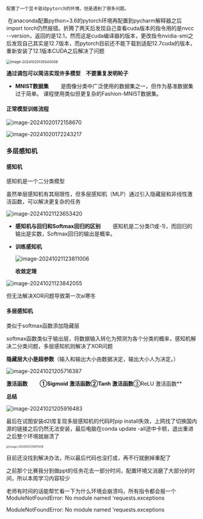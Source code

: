     配置了一个显卡驱动pytorch的环境，但是遇到了很多问题。

​    在anaconda配置python=3.6的pytorch环境再配置到pycharm解释器之后import torch仍然报错。折腾了两天后发现自己查看cuda版本的指令用的是nvcc --version，返回的是12.1，然而这是cuda编译器的版本，更改指令nvidia-smi之后发现自己其实是12.7版本，而pytorch目前还不能下载到适配12.7cuda的版本，重新安装了12.1版本CUDA之后解决了问题

<img src="C:\Users\86138\AppData\Roaming\Typora\typora-user-images\image-20241020135540058.png" alt="image-20241020135540058" style="zoom: 67%;" />



**通过调包可以简洁实现许多模型　不要重复发明轮子**

- **MNIST数据集**
    是图像分类中广泛使用的数据集之一，但作为基准数据集过于简单。 课程使用类似但更复杂的Fashion-MNIST数据集。

#### 正常模型训练流程

![image-20241020172158670](C:\Users\86138\AppData\Roaming\Typora\typora-user-images\image-20241020172158670.png)

![image-20241020172243217](C:\Users\86138\AppData\Roaming\Typora\typora-user-images\image-20241020172243217.png)

### 多层感知机

#### 感知机

感知机是一个二分类模型

虽然单层感知机有其局限性，但多层感知机（MLP）通过引入隐藏层和非线性激活函数，可以解决更复杂的任务

 ![image-20241021123653420](C:\Users\86138\AppData\Roaming\Typora\typora-user-images\image-20241021123653420.png)

- **感知机与回归和Softmax回归的区别**
    感知机是二分类(1或-1)，而回归的输出是实数，Softmax回归的输出是概率。

- **训练感知机**

  ![image-20241021123811006](C:\Users\86138\AppData\Roaming\Typora\typora-user-images\image-20241021123811006.png)

  **收敛定理**

![image-20241021123842055](C:\Users\86138\AppData\Roaming\Typora\typora-user-images\image-20241021123842055.png)

但无法解决XOR问题导致第一次ai寒冬

#### 多层感知机

类似于softmax函数添加隐藏层

softmax函数类似于输出层，将数据输入转化为预测为各个分类的概率，感知机解决二分类问题，多层感知机则解决了XOR问题

**隐藏层大小是超参数**（输入和输出大小由数据决定，输出大小人为决定。）

![image-20241021205716387](C:\Users\86138\AppData\Roaming\Typora\typora-user-images\image-20241021205716387.png)

**激活函数**
  **①Sigmoid 激活函数******②Tanh 激活函数****③ReLU 激活函数**

**总结**

![image-20241021205916483](C:\Users\86138\AppData\Roaming\Typora\typora-user-images\image-20241021205916483.png)



最后在试图安装d2l库复现多层感知机的代码时pip install失效，上网找了切换国内源的链接之后仍然无法安装，最后电脑在conda update -all途中卡顿，退出重进之后整个环境就崩溃了

<img src="C:\Users\86138\AppData\Roaming\Typora\typora-user-images\image-20241021214911038.png" alt="image-20241021214911038" style="zoom:50%;" />

目前还没找到解决办法，所以最后代码也没打成，再不行就删掉重配了

之前那个比赛我分到做ppt的任务花去一部分时间，配置环境又消磨了大部分的时间，所以本周学习内容较少

老师有时间的话能帮忙看一下为什么环境会崩溃吗，所有指令都会报一个ModuleNotFoundError: No module named 'requests.exceptions    

ModuleNotFoundError: No module named 'requests.exceptions    
